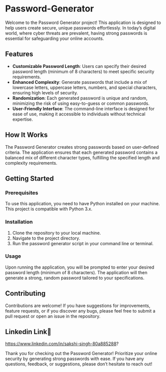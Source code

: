 # Password-Generator

Welcome to the Password Generator project! This application is designed to help users create secure, unique passwords effortlessly. In today’s digital world, where cyber threats are prevalent, having strong passwords is essential for safeguarding your online accounts.

## Features

- **Customizable Password Length**: Users can specify their desired password length (minimum of 8 characters) to meet specific security requirements.
- **Enhanced Complexity**: Generate passwords that include a mix of lowercase letters, uppercase letters, numbers, and special characters, ensuring high levels of security.
- **Randomization**: Each generated password is unique and random, minimizing the risk of using easy-to-guess or common passwords.
- **User-Friendly Interface**: The command-line interface is designed for ease of use, making it accessible to individuals without technical expertise.

## How It Works

The Password Generator creates strong passwords based on user-defined criteria. The application ensures that each generated password contains a balanced mix of different character types, fulfilling the specified length and complexity requirements.

## Getting Started

### Prerequisites

To use this application, you need to have Python installed on your machine. This project is compatible with Python 3.x.

### Installation

1. Clone the repository to your local machine.
2. Navigate to the project directory.
3. Run the password generator script in your command line or terminal.

### Usage

Upon running the application, you will be prompted to enter your desired password length (minimum of 8 characters). The application will then generate a strong, random password tailored to your specifications.

## Contributing

Contributions are welcome! If you have suggestions for improvements, feature requests, or if you discover any bugs, please feel free to submit a pull request or open an issue in the repository.
## Linkedin Link🔗
https://www.linkedin.com/in/sakshi-singh-80a885288?

Thank you for checking out the Password Generator! Prioritize your online security by generating strong passwords with ease. If you have any questions, feedback, or suggestions, please don’t hesitate to reach out!
